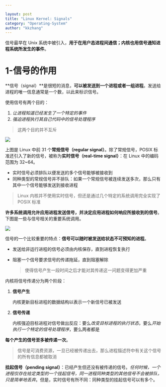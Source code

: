 ```yaml
---

layout: post
title: "Linux Kernel: Signals"
category: "Operating-System"
author: "kkzhang"
---
```

信号最早在 Unix 系统中被引入，**用于在用户态进程间通信；内核也用信号通知进程系统所发生的事件**。

# 1-信号的作用

**信号（signal）**是很短的消息，**可以被发送到一个进程或者一组进程**。发送给进程的唯一信息通常是一个数，以此来标识信号。

使用信号有两个目的：

1. *让进程知道已经发生了一个特定的事件*
2. *强迫进程执行其自己代码中的信号处理程序*

> 这两个目的并不互斥

![]({{site.baseurl}}/images/linux_kernel/chapter_11/lk_1.png)

上图是 Linux 中前 31 个**常规信号（regular signal）**。除了常规信号，POSIX 标准还引入了新的信号，被称为**实时信号（real-time signal）**：在 Linux 中的编码范围为 32~64。

- 实时信号必须排队以便发送的多个信号能够被接收到
- 同种类型的常规信号并不排队：如果一个常规信号被连续发送多次，那么只有其中一个信号能够发送到接收进程

> Linux 内核并不使用实时信号，但还是通过几个特定的系统调用完全实现了 POSIX 标准

**许多系统调用允许应用进程发送信号，并决定应用进程如何响应所接收到的信号**。下图是一些与信号相关的重要系统调用。

![]({{site.baseurl}}/images/linux_kernel/chapter_11/lk_2.png)

信号的一个比较重要的特点：**信号可以随时被发送给状态不可预知的进程**。

- 发送给非运行进程的信号必须由内核保存，直到进程恢复执行

- 阻塞一个信号要求信号的传递拖延，直到阻塞解除

  > 使得信号产生一段时间之后才能对其传递这一问题变得更加严重

内核将信号传递分为两个阶段：

1. **信号产生**

   内核更新目标进程的数据结构以表示一个新信号已被发送

2. **信号传递**

   内核强迫目标进程对信号做出反应：要么*改变目标进程的执行状态*，要么*开始执行一个特定的信号处理程序*，要么两者都是

**每个产生的信号至多被传递一次**。

> 信号是可消费资源，一旦已经被传递出去，那么进程描述符中有关这个信号的所有信息都被取消

**挂起信号（pending signal）**：已经产生但还没有被传递的信号。*任何时候，一个进程仅存在给定类型的一个挂起信号，同一进程同种类型的其他信号不会被排队，只是简单地丢弃*。但是，实时信号有所不同：同种类型的挂起信号可以有多个。







